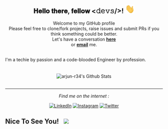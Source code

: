 <div align="center">
<h2> 𝐇𝐞𝐥𝐥𝐨 𝐭𝐡𝐞𝐫𝐞, 𝐟𝐞𝐥𝐥𝐨𝐰 <𝚍𝚎𝚟𝚜/>! <img src="https://github.com/ABSphreak/ABSphreak/blob/master/gifs/Hi.gif" width="30px"></h2>
</div>

<div align="center">

Welcome to my GitHub profile <br>
Please feel free to clone/fork projects, raise issues and submit PRs if you think something could be better. <br>
Let's have a conversation <a href="https://github.com/arjun-r34/arjun-r34/issues/new"><b>here</b></a><br>
or <a href="mailto:itsarjn@gmail.com"><b>email</b></a> me.

</div>
<br>
I'm a techie by passion and a code-blooded Engineer by profession. <br> <br> <br>
  
<div align="center">

<img align="center" src="https://github-readme-stats.vercel.app/api?username=arjun-r34&include_all_commits=true&count_private=true&show_icons=true&line_height=20&title_color=7A7ADB&icon_color=2234AE&text_color=D3D3D3&bg_color=0,000000,130F40" alt="arjun-r34's Github Stats">

</br>
</br>

---

<i>Find me on the internet :</i><br>

<a href="https://www.linkedin.com/in/arjun-sasikumar" target="_blank"><img src="https://img.shields.io/badge/LinkedIn-%230077B5.svg?&style=flat-square&logo=linkedin&logoColor=white" alt="LinkedIn"></a>
<a href="https://www.instagram.com/its.arjn/" target="_blank"><img src="https://img.shields.io/badge/Instagram-%23E4405F.svg?&style=flat-square&logo=instagram&logoColor=white" alt="Instagram"></a>
<a href="https://twitter.com/itsarjn/" target="_blank"><img src="https://img.shields.io/badge/Twitter-%231DA1F2.svg?&style=flat-square&logo=twitter&logoColor=white" alt="Twitter"></a>

</div>

## Nice To See You! &nbsp; ![](https://visitor-badge.glitch.me/badge?page_id=arjun-r34.arjun-r34&style=flat-square&color=0088cc)
